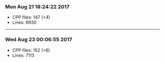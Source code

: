 ### Mon Aug 21 18:24:22 2017
* CPP files: 147 (+4)
* Lines: 6930
***
### Wed Aug 23 00:06:55 2017
* CPP files: 152 (+6)
* Lines: 7113

